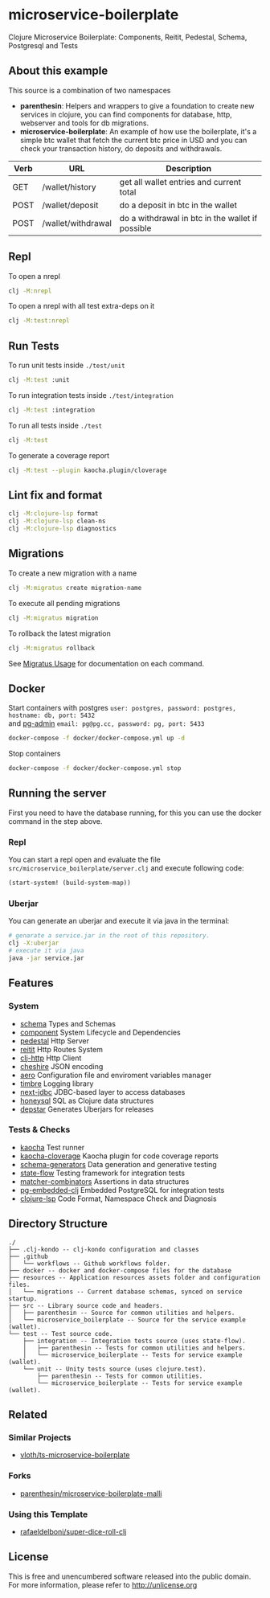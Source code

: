 # microservice-boilerplate
Clojure Microservice Boilerplate: Components, Reitit, Pedestal, Schema, Postgresql and Tests

## About this example
This source is a combination of two namespaces

 - **parenthesin**: Helpers and wrappers to give a foundation to create new services in clojure,
you can find components for database, http, webserver and tools for db migrations.
 - **microservice-boilerplate**: An example of how use the boilerplate, it's a simple btc wallet
that fetch the current btc price in USD and you can check your transaction history, do deposits and withdrawals.

Verb | URL                | Description
-----| ------------------ | ------------------------------------------------
GET  | /wallet/history    | get all wallet entries and current total
POST | /wallet/deposit    | do a deposit in btc in the wallet
POST | /wallet/withdrawal | do a withdrawal in btc in the wallet if possible

## Repl
To open a nrepl
```bash
clj -M:nrepl
```
To open a nrepl with all test extra-deps on it
```bash
clj -M:test:nrepl
```

## Run Tests
To run unit tests inside `./test/unit`
```bash
clj -M:test :unit
```
To run integration tests inside `./test/integration`
```bash
clj -M:test :integration
```
To run all tests inside `./test`
```bash
clj -M:test
```
To generate a coverage report 
```bash
clj -M:test --plugin kaocha.plugin/cloverage
```

## Lint fix and format

```bash
clj -M:clojure-lsp format
clj -M:clojure-lsp clean-ns
clj -M:clojure-lsp diagnostics
```

## Migrations
To create a new migration with a name
```bash
clj -M:migratus create migration-name
```
To execute all pending migrations
```bash
clj -M:migratus migration
```
To rollback the latest migration
```bash
clj -M:migratus rollback
```
See [Migratus Usage](https://github.com/yogthos/migratus#usage) for documentation on each command.


## Docker
Start containers with postgres `user: postgres, password: postgres, hostname: db, port: 5432`  
and [pg-admin](http://localhost:5433) `email: pg@pg.cc, password: pg, port: 5433`
```bash
docker-compose -f docker/docker-compose.yml up -d
```
Stop containers
```bash
docker-compose -f docker/docker-compose.yml stop
```

## Running the server
First you need to have the database running, for this you can use the docker command in the step above.

### Repl
You can start a repl open and evaluate the file `src/microservice_boilerplate/server.clj` and execute following code:
```clojure
(start-system! (build-system-map))
```

### Uberjar
You can generate an uberjar and execute it via java in the terminal:
```bash
# genarate a service.jar in the root of this repository.
clj -X:uberjar
# execute it via java
java -jar service.jar
```

## Features

### System
- [schema](https://github.com/plumatic/schema) Types and Schemas
- [component](https://github.com/stuartsierra/component) System Lifecycle and Dependencies
- [pedestal](https://github.com/pedestal/pedestal) Http Server
- [reitit](https://github.com/metosin/reitit) Http Routes System 
- [clj-http](https://github.com/dakrone/clj-http) Http Client
- [cheshire](https://github.com/dakrone/cheshire) JSON encoding
- [aero](https://github.com/juxt/aero) Configuration file and enviroment variables manager
- [timbre](https://github.com/ptaoussanis/timbre) Logging library
- [next-jdbc](https://github.com/seancorfield/next-jdbc) JDBC-based layer to access databases
- [honeysql](https://github.com/seancorfield/honeysql) SQL as Clojure data structures
- [depstar](https://github.com/seancorfield/depstar) Generates Uberjars for releases

### Tests & Checks
- [kaocha](https://github.com/lambdaisland/kaocha) Test runner
- [kaocha-cloverage](https://github.com/lambdaisland/kaocha-cloverage) Kaocha plugin for code coverage reports
- [schema-generators](https://github.com/plumatic/schema-generators) Data generation and generative testing
- [state-flow](https://github.com/nubank/state-flow) Testing framework for integration tests
- [matcher-combinators](https://github.com/nubank/matcher-combinators) Assertions in data structures
- [pg-embedded-clj](https://github.com/Bigsy/pg-embedded-clj) Embedded PostgreSQL for integration tests
- [clojure-lsp](https://github.com/clojure-lsp/clojure-lsp/) Code Format, Namespace Check and Diagnosis

## Directory Structure
```
./
├── .clj-kondo -- clj-kondo configuration and classes
├── .github
│   └── workflows -- Github workflows folder.
├── docker -- docker and docker-compose files for the database
├── resources -- Application resources assets folder and configuration files.
│   └── migrations -- Current database schemas, synced on service startup.
├── src -- Library source code and headers.
│   ├── parenthesin -- Source for common utilities and helpers.
│   └── microservice_boilerplate -- Source for the service example (wallet).
└── test -- Test source code.
    ├── integration -- Integration tests source (uses state-flow).
    │   ├── parenthesin -- Tests for common utilities and helpers.
    │   └── microservice_boilerplate -- Tests for service example (wallet).
    └── unit -- Unity tests source (uses clojure.test).
        ├── parenthesin -- Tests for common utilities.
        └── microservice_boilerplate -- Tests for service example (wallet).
```

## Related

### Similar Projects
- [vloth/ts-microservice-boilerplate](https://github.com/vloth/ts-microservice-boilerplate)

### Forks
- [parenthesin/microservice-boilerplate-malli](https://github.com/parenthesin/microservice-boilerplate-malli)

### Using this Template
- [rafaeldelboni/super-dice-roll-clj](https://github.com/rafaeldelboni/super-dice-roll-clj)

## License
This is free and unencumbered software released into the public domain.  
For more information, please refer to <http://unlicense.org>
